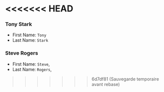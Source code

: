 
<<<<<<< HEAD
=======
### Tony Stark

- First Name: `Tony`
- Last Name: `Stark`


### Steve Rogers

- First Name: `Steve`,
- Last Name: `Rogers`,

>>>>>>> 6d7df81 (Sauvegarde temporaire avant rebase)
